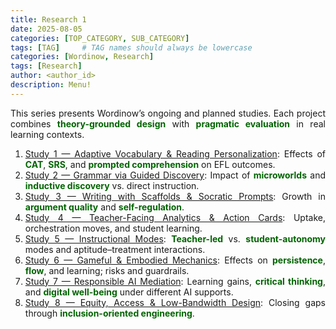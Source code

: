 ```yaml
---
title: Research 1
date: 2025-08-05
categories: [TOP_CATEGORY, SUB_CATEGORY]
tags: [TAG]     # TAG names should always be lowercase
categories: [Wordinow, Research]
tags: [Research]
author: <author_id>        
description: Menu!
---
```

<div style="text-align: justify;">

<p>This series presents Wordinow’s ongoing and planned studies. Each project combines <strong style="color:#006400;">theory-grounded design</strong> with <strong style="color:#006400;">pragmatic evaluation</strong> in real learning contexts.</p>

<ol>
  <li><a href="#study1">Study 1 — Adaptive Vocabulary & Reading Personalization</a>: Effects of <strong style="color:#006400;">CAT</strong>, <strong style="color:#006400;">SRS</strong>, and <strong style="color:#006400;">prompted comprehension</strong> on EFL outcomes.</li>
  <li><a href="#study2">Study 2 — Grammar via Guided Discovery</a>: Impact of <strong style="color:#006400;">microworlds</strong> and <strong style="color:#006400;">inductive discovery</strong> vs. direct instruction.</li>
  <li><a href="#study3">Study 3 — Writing with Scaffolds & Socratic Prompts</a>: Growth in <strong style="color:#006400;">argument quality</strong> and <strong style="color:#006400;">self-regulation</strong>.</li>
  <li><a href="#study4">Study 4 — Teacher-Facing Analytics & Action Cards</a>: Uptake, orchestration moves, and student learning.</li>
  <li><a href="#study5">Study 5 — Instructional Modes</a>: <strong style="color:#006400;">Teacher-led</strong> vs. <strong style="color:#006400;">student-autonomy</strong> modes and aptitude–treatment interactions.</li>
  <li><a href="#study6">Study 6 — Gameful & Embodied Mechanics</a>: Effects on <strong style="color:#006400;">persistence</strong>, <strong style="color:#006400;">flow</strong>, and learning; risks and guardrails.</li>
  <li><a href="#study7">Study 7 — Responsible AI Mediation</a>: Learning gains, <strong style="color:#006400;">critical thinking</strong>, and <strong style="color:#006400;">digital well-being</strong> under different AI supports.</li>
  <li><a href="#study8">Study 8 — Equity, Access & Low-Bandwidth Design</a>: Closing gaps through <strong style="color:#006400;">inclusion-oriented engineering</strong>.</li>
</ol>

</div>
